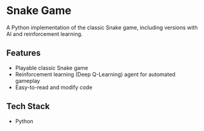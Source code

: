 # Snake Game

A Python implementation of the classic Snake game, including versions with AI and reinforcement learning.

## Features

- Playable classic Snake game
- Reinforcement learning (Deep Q-Learning) agent for automated gameplay
- Easy-to-read and modify code

## Tech Stack

- Python
